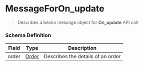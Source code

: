 MessageForOn_update
=======

>Describes a beckn message object for **On_update** API call

### Schema Definition


|**Field**|**Type**|**Description**|
|---------|--------|---------------|
|order|  [Order](/Mobility/Schema%20Reference/order) | Describes the details of an order